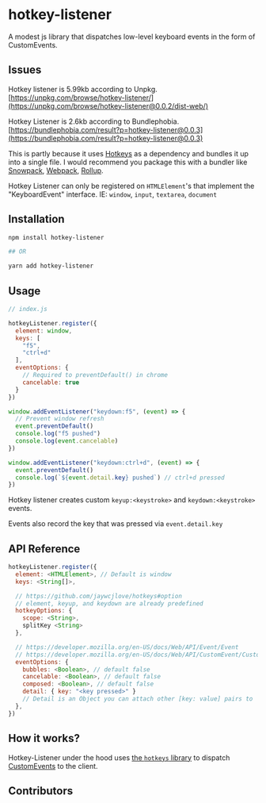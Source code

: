 # hotkey-listener

A modest js library that dispatches low-level keyboard events in the form of CustomEvents.

## Issues

Hotkey listener is 5.99kb according to Unpkg.
[https://unpkg.com/browse/hotkey-listener/](https://unpkg.com/browse/hotkey-listener@0.0.2/dist-web/)

Hotkey Listener is 2.6kb according to Bundlephobia.
[https://bundlephobia.com/result?p=hotkey-listener@0.0.3](https://bundlephobia.com/result?p=hotkey-listener@0.0.3)

This is partly because it uses
[Hotkeys](https://github.com/jaywcjlove/hotkeys) as a dependency and
bundles it up into a single file. I would recommend you package this
with a bundler like [Snowpack](https://www.snowpack.dev/),
[Webpack](https://webpackjs.org/), [Rollup](https://rollupjs.org).

Hotkey Listener can only be registered on `HTMLElement`'s that implement
the "KeyboardEvent" interface.
IE: `window`, `input`, `textarea`, `document`

## Installation

```bash
npm install hotkey-listener

## OR

yarn add hotkey-listener
```

## Usage

```javascript
// index.js

hotkeyListener.register({
  element: window,
  keys: [
    "f5",
    "ctrl+d"
  ],
  eventOptions: {
    // Required to preventDefault() in chrome
    cancelable: true
  }
})

window.addEventListener("keydown:f5", (event) => {
  // Prevent window refresh
  event.preventDefault()
  console.log("f5 pushed")
  console.log(event.cancelable)
})

window.addEventListener("keydown:ctrl+d", (event) => {
  event.preventDefault()
  console.log(`${event.detail.key} pushed`) // ctrl+d pressed
})
```

Hotkey listener creates custom `keyup:<keystroke>` and `keydown:<keystroke>` events.

Events also record the key that was pressed via `event.detail.key`

## API Reference

```javascript
hotkeyListener.register({
  element: <HTMLElement>, // Default is window
  keys: <String[]>,

  // https://github.com/jaywcjlove/hotkeys#option
  // element, keyup, and keydown are already predefined
  hotkeyOptions: {
    scope: <String>,
    splitKey <String>
  },

  // https://developer.mozilla.org/en-US/docs/Web/API/Event/Event
  // https://developer.mozilla.org/en-US/docs/Web/API/CustomEvent/CustomEvent
  eventOptions: {
    bubbles: <Boolean>, // default false
    cancelable: <Boolean>, // default false
    composed: <Boolean>, // default false
    detail: { key: "<key pressed>" }
    // Detail is an Object you can attach other [key: value] pairs to
  },
})
```

## How it works?

Hotkey-Listener under the hood uses [the `hotkeys` library](https://github.com/jaywcjlove/hotkeys) to dispatch [CustomEvents](https://developer.mozilla.org/en-US/docs/Web/API/CustomEvent) to the client.

## Contributors


